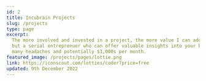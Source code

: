 ```yaml
---
id: 2
title: Incubrain Projects
slug: /projects
type: page
excerpt:
  The more involved and invested in a project, the more value I can add. I'm not just a developer
  but a serial entreprenuer who can offer valuable insights into your business/project and save you
  many headaches and potentially $1,000s per month.
featured_image: /projects/pages/lottie.png
link: https://iconscout.com/lotties/coder?price=free
updated: 9th December 2022
---
```

